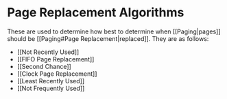 # Page Replacement Algorithms

These are used to determine how best to determine when [[Paging|pages]] should be [[Paging#Page Replacement|replaced]]. They are as follows:

- [[Not Recently Used]]
- [[FIFO Page Replacement]]
- [[Second Chance]]
- [[Clock Page Replacement]]
- [[Least Recently Used]]
- [[Not Frequently Used]]